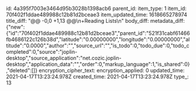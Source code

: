 id: 4a395f7003e3464d95b3028b1398acb6
parent_id: 
item_type: 1
item_id: 70f402f1ddae489988c12b81d2bceae3
item_updated_time: 1618665278974
title_diff: "@@ -0,0 +1,13 @@\\n+Reading Lists\\n"
body_diff: 
metadata_diff: {"new":{"id":"70f402f1ddae489988c12b81d2bceae3","parent_id":"521f31cabf61466fb4686122c126b38d","latitude":"0.00000000","longitude":"0.00000000","altitude":"0.0000","author":"","source_url":"","is_todo":0,"todo_due":0,"todo_completed":0,"source":"joplin-desktop","source_application":"net.cozic.joplin-desktop","application_data":"","order":0,"markup_language":1,"is_shared":0},"deleted":[]}
encryption_cipher_text: 
encryption_applied: 0
updated_time: 2021-04-17T13:23:24.978Z
created_time: 2021-04-17T13:23:24.978Z
type_: 13